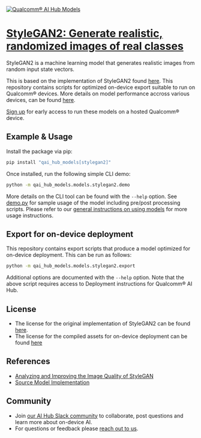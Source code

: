 [![Qualcomm® AI Hub Models](https://qaihub-public-assets.s3.us-west-2.amazonaws.com/qai-hub-models/quic-logo.jpg)](../../README.md)


# [StyleGAN2: Generate realistic, randomized images of real classes](https://aihub.qualcomm.com/models/stylegan2)

StyleGAN2 is a machine learning model that generates realistic images from random input state vectors.

This is based on the implementation of StyleGAN2 found
[here](https://github.com/NVlabs/stylegan3). This repository contains scripts for optimized on-device
export suitable to run on Qualcomm® devices. More details on model performance
accross various devices, can be found [here](https://aihub.qualcomm.com/models/stylegan2).

[Sign up](https://myaccount.qualcomm.com/signup) for early access to run these models on
a hosted Qualcomm® device.




## Example & Usage

Install the package via pip:
```bash
pip install "qai_hub_models[stylegan2]"
```


Once installed, run the following simple CLI demo:

```bash
python -m qai_hub_models.models.stylegan2.demo
```
More details on the CLI tool can be found with the `--help` option. See
[demo.py](demo.py) for sample usage of the model including pre/post processing
scripts. Please refer to our [general instructions on using
models](../../../#getting-started) for more usage instructions.

## Export for on-device deployment

This repository contains export scripts that produce a model optimized for
on-device deployment. This can be run as follows:

```bash
python -m qai_hub_models.models.stylegan2.export
```
Additional options are documented with the `--help` option. Note that the above
script requires access to Deployment instructions for Qualcomm® AI Hub.

## License
- The license for the original implementation of StyleGAN2 can be found
  [here](https://github.com/NVlabs/stylegan3/blob/main/LICENSE.txt).
- The license for the compiled assets for on-device deployment can be found [here]({deploy_license_url})

## References
* [Analyzing and Improving the Image Quality of StyleGAN](http://arxiv.org/abs/1912.04958)
* [Source Model Implementation](https://github.com/NVlabs/stylegan3)

## Community
* Join [our AI Hub Slack community](https://qualcomm-ai-hub.slack.com/join/shared_invite/zt-2d5zsmas3-Sj0Q9TzslueCjS31eXG2UA#/shared-invite/email) to collaborate, post questions and learn more about on-device AI.
* For questions or feedback please [reach out to us](mailto:ai-hub-support@qti.qualcomm.com).


